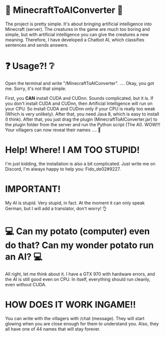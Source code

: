 # 🤖 MinecraftToAIConverter 🤖
The project is pretty simple. It's about bringing artificial intelligence into Minecraft (server). The creatures in the game are much too boring and simple, but with artificial intelligence you can give the creatures a new meaning. Therefore, I have developed a Chatbot AI, which classifies sentences and sends answers.

# ❓ Usage?! ❔
Open the terminal and write "/MinecraftToAIConverter".
.... Okay, you got me. Sorry, it's not that simple.

First, you **CAN** install CUDA and CUDnn. Sounds complicated, but it is. If you don't install CUDA and CUDnn, then Artificial Intelligence will run on your CPU. So install CUDA and CUDnn only if your CPU is really too weak (Which is very unlikely). After that, you need Java 8, which is easy to install (I think). After that, you just drag the plugin (MinecraftToAIConverter.jar) to the plugin folder from the server and run the Python script (The AI). WOW!!! Your villagers can now reveal their names .... 👏 

# Help! Where! I AM TOO STUPID!
I'm just kidding, the installation is also a bit complicated. Just write me on Discord, I'm always happy to help you: Fido_de02#9227.

# IMPORTANT!
My AI is stupid. Very stupid, in fact. At the moment it can only speak German, but I will add a translator, don't worry! 👌

# 💻 Can my potato (computer) even do that? Can my wonder potato run an AI? 💻
All right, let me think about it. I have a GTX 970 with hardware errors, and the AI is still good even on CPU. In itself, everything should run cleanly, even without CUDA.

# HOW DOES IT WORK INGAME!!
You can write with the villagers with /chat (message). They will start glowing when you are close enough for them to understand you. Also, they all have one of 44 names that will stay forever.
